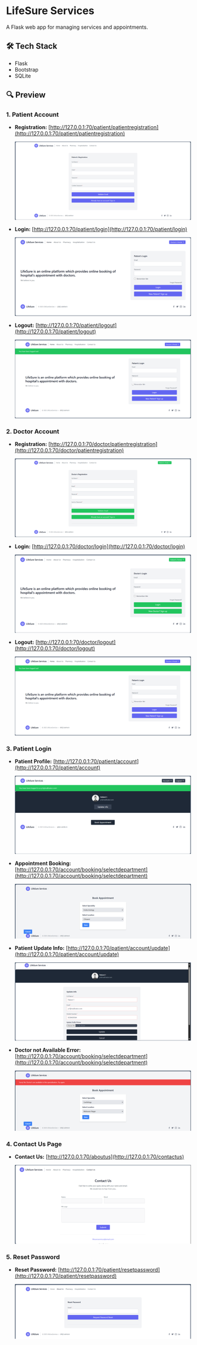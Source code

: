 # LifeSure Services

A Flask web app for managing services and appointments.

## 🛠️ Tech Stack
- Flask
- Bootstrap
- SQLite

## 🔍 Preview

### 1. Patient Account

- **Registration:** [http://127.0.0.1:70/patient/patientregistration](http://127.0.0.1:70/patient/patientregistration)

  ![Patient Registration](assets/patient_registration.png)

- **Login:** [http://127.0.0.1:70/patient/login](http://127.0.0.1:70/patient/login)

  ![Patient Login](assets/patient_login.png)

- **Logout:** [http://127.0.0.1:70/patient/logout](http://127.0.0.1:70/patient/logout)

  ![Patient Logout](assets/patient_logout.png)


### 2. Doctor Account

- **Registration:** [http://127.0.0.1:70/doctor/patientregistration](http://127.0.0.1:70/doctor/patientregistration)

  ![Doctor Registration](assets/doctor_registration.png)

- **Login:** [http://127.0.0.1:70/doctor/login](http://127.0.0.1:70/doctor/login)

  ![Doctor Login](assets/doctor_login.png)

- **Logout:** [http://127.0.0.1:70/doctor/logout](http://127.0.0.1:70/doctor/logout)

  ![Doctor Logout](assets/doctor_logout.png)


### 3. Patient Login

- **Patient Profile:** [http://127.0.0.1:70/patient/account](http://127.0.0.1:70/patient/account)

  ![patient_profile](assets/patient_profile.png)

- **Appointment Booking:** [http://127.0.0.1:70/account/booking/selectdepartment](http://127.0.0.1:70/account/booking/selectdepartment)

  ![Appointment Booking](assets/appointment_booking.png)

- **Patient Update Info:** [http://127.0.0.1:70/patient/account/update](http://127.0.0.1:70/patient/account/update)

  ![Patient Update Info](assets/patient_update_info.png)
  
- **Doctor not Available Error:** [http://127.0.0.1:70/account/booking/selectdepartment](http://127.0.0.1:70/account/booking/selectdepartment)

  ![Doctor not available](assets/doctor_not_available.png)



### 4. Contact Us Page

- **Contact Us:** [http://127.0.0.1:70/aboutus](http://127.0.0.1:70/contactus)

  ![contact us](assets/contact_us.png)



### 5. Reset Password

- **Reset Password:** [http://127.0.0.1:70/patient/resetpassword](http://127.0.0.1:70/patient/resetpassword)

  ![reset_password](assets/reset_password.png)


